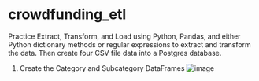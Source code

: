 # crowdfunding_etl

Practice Extract, Transform, and Load using Python, Pandas, and either Python dictionary methods or regular expressions to extract and transform the data. Then create four CSV file data into a Postgres database.

1. Create the Category and Subcategory DataFrames
![image](https://github.com/marcianaduran/crowdfunding_etl/assets/37671362/9142e54c-bba5-4aae-bf0a-c5e6a4d260bd)


